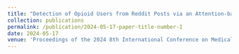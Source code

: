 ```yaml
---
title: "Detection of Opioid Users from Reddit Posts via an Attention-based Bidirectional Recurrent Neural Network"
collection: publications
permalink: /publication/2024-05-17-paper-title-number-1
date: 2024-05-17
venue: 'Proceedings of the 2024 8th International Conference on Medical and Health Informatics (ICMHI)'
---
```

